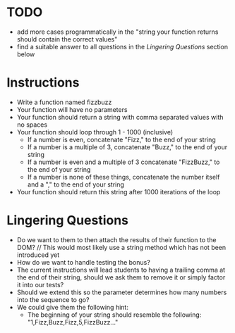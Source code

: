 # TODO

- add more cases programmatically in the "string your function returns should contain the correct values"
- find a suitable answer to all questions in the _Lingering Questions_ section below

# Instructions

- Write a function named fizzbuzz
- Your function will have no parameters
- Your function should return a string with comma separated values with no spaces
- Your function should loop through 1 - 1000 (inclusive)
  - If a number is even, concatenate "Fizz," to the end of your string
  - If a number is a multiple of 3, concatenate "Buzz," to the end of your string
  - If a number is even and a multiple of 3 concatenate "FizzBuzz," to the end of your string
  - If a number is none of these things, concatenate the number itself and a "," to the end of your string
- Your function should return this string after 1000 iterations of the loop

# Lingering Questions

- Do we want to them to then attach the results of their function to the DOM? // This would most likely use a string method which has not been introduced yet
- How do we want to handle testing the bonus?
- The current instructions will lead students to having a trailing comma at the end of their string, should we ask them to remove it or simply factor it into our tests?
- Should we extend this so the parameter determines how many numbers into the sequence to go?
- We could give them the following hint:
  - The beginning of your string should resemble the following: "1,Fizz,Buzz,Fizz,5,FizzBuzz..."
